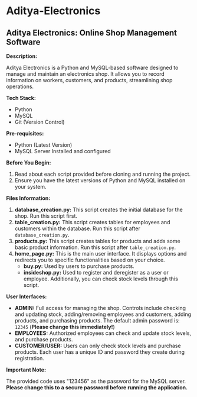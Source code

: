 # Aditya-Electronics
## Aditya Electronics: Online Shop Management Software

**Description:**

Aditya Electronics is a Python and MySQL-based software designed to manage and maintain an electronics shop. It allows you to record information on workers, customers, and products, streamlining shop operations.

**Tech Stack:**

* Python
* MySQL
* Git (Version Control)

**Pre-requisites:**

* Python (Latest Version)
* MySQL Server Installed and configured

**Before You Begin:**

1. Read about each script provided before cloning and running the project.
2. Ensure you have the latest versions of Python and MySQL installed on your system.


**Files Information:**

1. **database_creation.py:** This script creates the initial database for the shop. Run this script first.
2. **table_creation.py:** This script creates tables for employees and customers within the database. Run this script after `database_creation.py`.
3. **products.py:** This script creates tables for products and adds some basic product information. Run this script after `table_creation.py`.
4. **home_page.py:** This is the main user interface. It displays options and redirects you to specific functionalities based on your choice.
    * **buy.py:** Used by users to purchase products.
    * **insideshop.py:** Used to register and deregister as a user or employee. Additionally, you can check stock levels through this script.

**User Interfaces:**

* **ADMIN:** Full access for managing the shop. Controls include checking and updating stock, adding/removing employees and customers, adding products, and purchasing products. The default admin password is: `12345` (**Please change this immediately!**)
* **EMPLOYEES:** Authorized employees can check and update stock levels, and purchase products.
* **CUSTOMER/USER:**  Users can only check stock levels and purchase products. Each user has a unique ID and password they create during registration.


**Important Note:**

The provided code uses "123456" as the password for the MySQL server. **Please change this to a secure password before running the application.**


